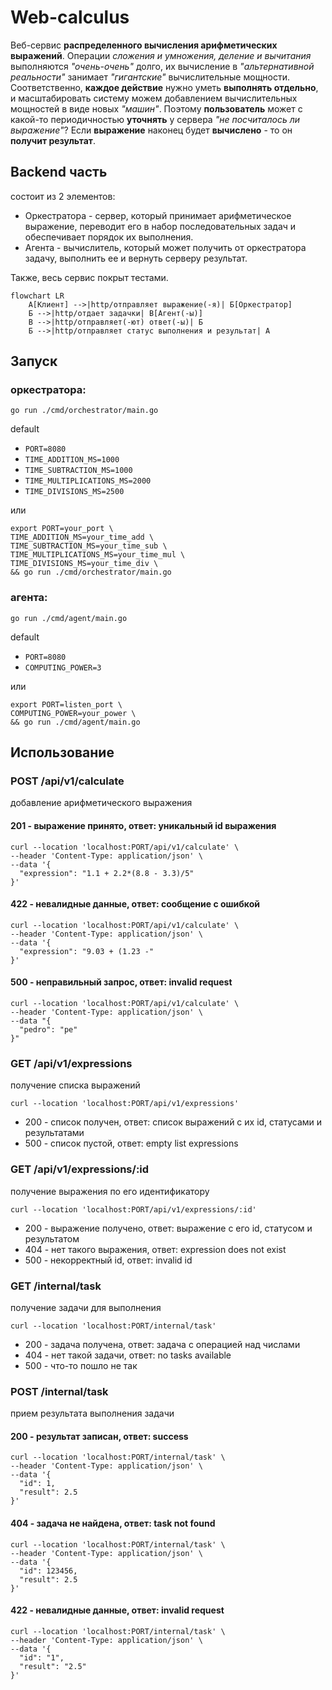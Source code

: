 # Web-calculus

Веб-сервис **распределенного вычисления арифметических выражений**. Операции *сложения и умножения, деление и вычитания* выполняются *"очень-очень"* долго, их вычисление в *"альтернативной реальности"* занимает *"гигантские"* вычислительные мощности. Соответственно, **каждое действие** нужно уметь **выполнять отдельно**, и масштабировать систему можем добавлением вычислительных мощностей в виде новых *"машин"*. Поэтому **пользователь** может с какой-то периодичностью **уточнять** у сервера *"не посчиталось ли выражение"*? Если **выражение** наконец будет **вычислено** - то он **получит результат**.

## **Backend часть** 
состоит из 2 элементов:
* Оркестратора - сервер, который принимает арифметическое выражение, переводит его в набор последовательных задач и обеспечивает порядок их выполнения.
* Агента - вычислитель, который может получить от оркестратора задачу, выполнить ее и вернуть серверу результат.

Также, весь сервис покрыт тестами.

```mermaid
flowchart LR
    A[Клиент] -->|http/отправляет выражение(-я)| Б[Оркестратор]
    Б -->|http/отдает задачки| В[Агент(-ы)]
    В -->|http/отправляет(-ют) ответ(-ы)| Б
    Б -->|http/отправляет статус выполнения и результат| A
```

## Запуск
### оркестратора:
```
go run ./cmd/orchestrator/main.go
```
default 
* `PORT=8080`
* `TIME_ADDITION_MS=1000`
* `TIME_SUBTRACTION_MS=1000`
* `TIME_MULTIPLICATIONS_MS=2000`
* `TIME_DIVISIONS_MS=2500`

или
```
export PORT=your_port \
TIME_ADDITION_MS=your_time_add \
TIME_SUBTRACTION_MS=your_time_sub \
TIME_MULTIPLICATIONS_MS=your_time_mul \
TIME_DIVISIONS_MS=your_time_div \
&& go run ./cmd/orchestrator/main.go
```
### агента:
```
go run ./cmd/agent/main.go
```
default 
* `PORT=8080`
* `COMPUTING_POWER=3`

или
```
export PORT=listen_port \
COMPUTING_POWER=your_power \
&& go run ./cmd/agent/main.go
```

## Использование

### POST /api/v1/calculate
добавление арифметического выражения
#### 201 - выражение принято, ответ: уникальный id выражения 
```
curl --location 'localhost:PORT/api/v1/calculate' \
--header 'Content-Type: application/json' \
--data '{
  "expression": "1.1 + 2.2*(8.8 - 3.3)/5"
}'
```
#### 422 - невалидные данные, ответ: сообщение с ошибкой
```
curl --location 'localhost:PORT/api/v1/calculate' \
--header 'Content-Type: application/json' \
--data '{
  "expression": "9.03 + (1.23 -"
}'
```
#### 500 - неправильный запрос, ответ: invalid request
```
curl --location 'localhost:PORT/api/v1/calculate' \
--header 'Content-Type: application/json' \
--data "{
  "pedro": "pe"
}"
```

### GET /api/v1/expressions
получение списка выражений
```
curl --location 'localhost:PORT/api/v1/expressions'
```
* 200 - список получен, ответ: список выражений с их id, статусами и результатами 
* 500 - список пустой, ответ: empty list expressions

### GET /api/v1/expressions/:id
получение выражения по его идентификатору
```
curl --location 'localhost:PORT/api/v1/expressions/:id'
```
* 200 - выражение получено, ответ: выражение с его id, статусом и результатом
* 404 - нет такого выражения, ответ: expression does not exist 
* 500 - некорректный id, ответ: invalid id

### GET /internal/task
получение задачи для выполнения
```
curl --location 'localhost:PORT/internal/task'
```
* 200 - задача получена, ответ: задача с операцией над числами
* 404 - нет такой задачи, ответ: no tasks available 
* 500 - что-то пошло не так

### POST /internal/task
прием результата выполнения задачи
#### 200 - результат записан, ответ: success 
```
curl --location 'localhost:PORT/internal/task' \
--header 'Content-Type: application/json' \
--data '{
  "id": 1,
  "result": 2.5
}'
```
#### 404 - задача не найдена, ответ: task not found
```
curl --location 'localhost:PORT/internal/task' \
--header 'Content-Type: application/json' \
--data '{
  "id": 123456,
  "result": 2.5
}'
```
#### 422 - невалидные данные, ответ: invalid request
```
curl --location 'localhost:PORT/internal/task' \
--header 'Content-Type: application/json' \
--data '{
  "id": "1",
  "result": "2.5"
}'
```
